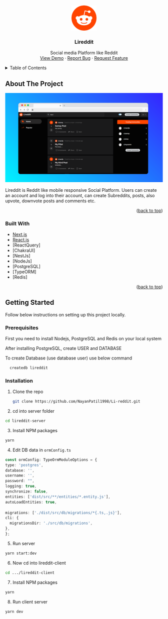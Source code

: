 <div id="top"></div>
<!--
*** Thanks for checking out the Best-README-Template. If you have a suggestion
*** that would make this better, please fork the repo and create a pull request
*** or simply open an issue with the tag "enhancement".
*** Don't forget to give the project a star!
*** Thanks again! Now go create something AMAZING! :D
-->



<!-- PROJECT SHIELDS -->
<!--
*** I'm using markdown "reference style" links for readability.
*** Reference links are enclosed in brackets [ ] instead of parentheses ( ).
*** See the bottom of this document for the declaration of the reference variables
*** for contributors-url, forks-url, etc. This is an optional, concise syntax you may use.
*** https://www.markdownguide.org/basic-syntax/#reference-style-links
-->
<!-- [![Contributors][contributors-shield]][contributors-url]
[![Forks][forks-shield]][forks-url]
[![Stargazers][stars-shield]][stars-url]
[![Issues][issues-shield]][issues-url]
[![MIT License][license-shield]][license-url]
[![LinkedIn][linkedin-shield]][linkedin-url] -->



<!-- PROJECT LOGO -->
<br />
<div align="center">
  <a href="https://github.com/NayanPatil1998/Li-reddit">
    <img src="https://raw.githubusercontent.com/NayanPatil1998/Li-reddit/main/lireddit-client/public/images/reddit-logo.png" alt="Logo" width="80" height="80">
  </a>

<h3 align="center">Lireddit</h3>

  <p align="center">
    Social media Platform like Reddit
    <br />
    <!-- <a href="https://github.com/github_username/repo_name"><strong>Explore the docs »</strong></a> -->
    <!-- <br />
    <br /> -->
    <a href="https://lireddit.nayanpatil.site">View Demo</a>
    ·
    <a href="https://github.com/NayanPatil1998/Li-reddit/issues">Report Bug</a>
    ·
    <a href="https://github.com/NayanPatil1998/Li-reddit/issues">Request Feature</a>
  </p>
</div>



<!-- TABLE OF CONTENTS -->
<details>
  <summary>Table of Contents</summary>
  <ol>
    <li>
      <a href="#about-the-project">About The Project</a>
      <ul>
        <li><a href="#built-with">Built With</a></li>
      </ul>
    </li>
    <li>
      <a href="#getting-started">Getting Started</a>
      <ul>
        <li><a href="#prerequisites">Prerequisites</a></li>
        <li><a href="#installation">Installation</a></li>
      </ul>
    </li>
  
  </ol>
</details>



<!-- ABOUT THE PROJECT -->
## About The Project

[![Image Alt](https://raw.githubusercontent.com/NayanPatil1998/Li-reddit/main/reddit_thumb.png)](https://www.youtube.com/watch?v=hwZvpWYOjFo&t=8s)


Lireddit is Reddit like mobile responsive Social Platform. Users can create an account and log into their account, can create Subreddits, posts, also upvote, downvote posts and comments etc.

<p align="right">(<a href="#top">back to top</a>)</p>



### Built With

* [Next.js](https://nextjs.org/)
* [React.js](https://reactjs.org/)
* [ReactQuery]
* [ChakraUI]
* [NestJs]
* [NodeJs]
* [PostgreSQL]
* [TypeORM]
* [Redis]

<p align="right">(<a href="#top">back to top</a>)</p>



<!-- GETTING STARTED -->
## Getting Started

Follow below instructions on setting up this project locally.

### Prerequisites

First you need to install Nodejs, PostgreSQL and Redis on your local system

After installing PostgreSQL, create USER and DATABASE

To create Database (use database user) use below command

```sh
  createdb lireddit
```



### Installation

1. Clone the repo
   ```sh
   git clone https://github.com/NayanPatil1998/Li-reddit.git
   ```
2. cd into server folder
  ```sh
  cd lireddit-server
  ```

3. Install NPM packages
  ```sh
  yarn 
   ```
4. Edit DB data in `ormConfig.ts`
  ```ts
  const ormConfig: TypeOrmModuleOptions = {
  type: 'postgres',
  database: '',
  username: '',
  password: "",
  logging: true,
  synchronize: false,
  entities: ['dist/src/**/entities/*.entity.js'],
  autoLoadEntities: true,
  
  migrations: ['./dist/src/db/migrations/*{.ts,.js}'],
  cli: {
    migrationsDir: './src/db/migrations',
  },
};
   ```
5. Run server
  ```sh
  yarn start:dev
   ```

6. Now cd into lireddit-client
  ```sh
  cd .../lireddit-client
   ```
7. Install NPM packages
  ```sh
  yarn 
   ```
8. Run client server
  ```sh
  yarn dev
   ```
